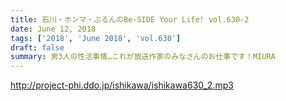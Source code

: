 ```yaml
---
title: 石川・ホンマ・ぶるんのBe-SIDE Your Life! vol.630-2
date: June 12, 2018
tags: ['2018', 'June 2018', 'vol.630']
draft: false
summary: 男3人の性活事情…これが放送作家のみなさんのお仕事です！MIURA
---
```


http://project-phi.ddo.jp/ishikawa/ishikawa630_2.mp3